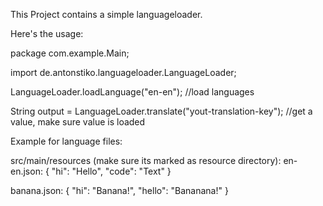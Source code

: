 This Project contains a simple languageloader.

Here's the usage:

package com.example.Main;

import de.antonstiko.languageloader.LanguageLoader;

LanguageLoader.loadLanguage("en-en"); //load languages

String output = LanguageLoader.translate("yout-translation-key"); //get a value, make sure value is loaded



Example for language files:

src/main/resources (make sure its marked as resource directory):
  en-en.json:
    {
      "hi": "Hello",
      "code": "Text"
    }


banana.json:
  {
    "hi": "Banana!",
    "hello": "Bananana!"
  }
